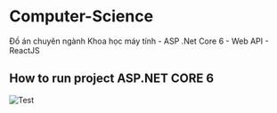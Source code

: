 # Computer-Science
Đồ án chuyên ngành Khoa học máy tính - ASP .Net Core 6 - Web API - ReactJS

## How to run project ASP.NET CORE 6
![Test](T/Images/img_1.png)
